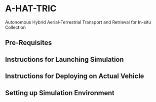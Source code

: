 # A-HAT-TRIC
Autonomous Hybrid Aerial-Terrestrial Transport and Retrieval for In-situ Collection

## Pre-Requisites

## Instructions for Launching Simulation

## Instructions for Deploying on Actual Vehicle

## Setting up Simulation Environment
